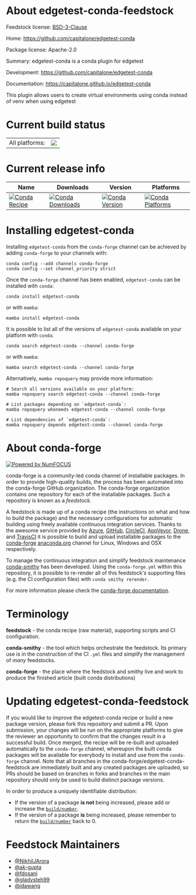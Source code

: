 About edgetest-conda-feedstock
==============================

Feedstock license: [BSD-3-Clause](https://github.com/conda-forge/edgetest-conda-feedstock/blob/main/LICENSE.txt)

Home: https://github.com/capitalone/edgetest-conda

Package license: Apache-2.0

Summary: edgetest-conda is a conda plugin for edgetest

Development: https://github.com/capitalone/edgetest-conda

Documentation: https://capitalone.github.io/edgetest-conda

This plugin allows users to create virtual environments using conda instead of venv when using edgetest


Current build status
====================


<table><tr><td>All platforms:</td>
    <td>
      <a href="https://dev.azure.com/conda-forge/feedstock-builds/_build/latest?definitionId=14793&branchName=main">
        <img src="https://dev.azure.com/conda-forge/feedstock-builds/_apis/build/status/edgetest-conda-feedstock?branchName=main">
      </a>
    </td>
  </tr>
</table>

Current release info
====================

| Name | Downloads | Version | Platforms |
| --- | --- | --- | --- |
| [![Conda Recipe](https://img.shields.io/badge/recipe-edgetest--conda-green.svg)](https://anaconda.org/conda-forge/edgetest-conda) | [![Conda Downloads](https://img.shields.io/conda/dn/conda-forge/edgetest-conda.svg)](https://anaconda.org/conda-forge/edgetest-conda) | [![Conda Version](https://img.shields.io/conda/vn/conda-forge/edgetest-conda.svg)](https://anaconda.org/conda-forge/edgetest-conda) | [![Conda Platforms](https://img.shields.io/conda/pn/conda-forge/edgetest-conda.svg)](https://anaconda.org/conda-forge/edgetest-conda) |

Installing edgetest-conda
=========================

Installing `edgetest-conda` from the `conda-forge` channel can be achieved by adding `conda-forge` to your channels with:

```
conda config --add channels conda-forge
conda config --set channel_priority strict
```

Once the `conda-forge` channel has been enabled, `edgetest-conda` can be installed with `conda`:

```
conda install edgetest-conda
```

or with `mamba`:

```
mamba install edgetest-conda
```

It is possible to list all of the versions of `edgetest-conda` available on your platform with `conda`:

```
conda search edgetest-conda --channel conda-forge
```

or with `mamba`:

```
mamba search edgetest-conda --channel conda-forge
```

Alternatively, `mamba repoquery` may provide more information:

```
# Search all versions available on your platform:
mamba repoquery search edgetest-conda --channel conda-forge

# List packages depending on `edgetest-conda`:
mamba repoquery whoneeds edgetest-conda --channel conda-forge

# List dependencies of `edgetest-conda`:
mamba repoquery depends edgetest-conda --channel conda-forge
```


About conda-forge
=================

[![Powered by
NumFOCUS](https://img.shields.io/badge/powered%20by-NumFOCUS-orange.svg?style=flat&colorA=E1523D&colorB=007D8A)](https://numfocus.org)

conda-forge is a community-led conda channel of installable packages.
In order to provide high-quality builds, the process has been automated into the
conda-forge GitHub organization. The conda-forge organization contains one repository
for each of the installable packages. Such a repository is known as a *feedstock*.

A feedstock is made up of a conda recipe (the instructions on what and how to build
the package) and the necessary configurations for automatic building using freely
available continuous integration services. Thanks to the awesome service provided by
[Azure](https://azure.microsoft.com/en-us/services/devops/), [GitHub](https://github.com/),
[CircleCI](https://circleci.com/), [AppVeyor](https://www.appveyor.com/),
[Drone](https://cloud.drone.io/welcome), and [TravisCI](https://travis-ci.com/)
it is possible to build and upload installable packages to the
[conda-forge](https://anaconda.org/conda-forge) [anaconda.org](https://anaconda.org/)
channel for Linux, Windows and OSX respectively.

To manage the continuous integration and simplify feedstock maintenance
[conda-smithy](https://github.com/conda-forge/conda-smithy) has been developed.
Using the ``conda-forge.yml`` within this repository, it is possible to re-render all of
this feedstock's supporting files (e.g. the CI configuration files) with ``conda smithy rerender``.

For more information please check the [conda-forge documentation](https://conda-forge.org/docs/).

Terminology
===========

**feedstock** - the conda recipe (raw material), supporting scripts and CI configuration.

**conda-smithy** - the tool which helps orchestrate the feedstock.
                   Its primary use is in the construction of the CI ``.yml`` files
                   and simplify the management of *many* feedstocks.

**conda-forge** - the place where the feedstock and smithy live and work to
                  produce the finished article (built conda distributions)


Updating edgetest-conda-feedstock
=================================

If you would like to improve the edgetest-conda recipe or build a new
package version, please fork this repository and submit a PR. Upon submission,
your changes will be run on the appropriate platforms to give the reviewer an
opportunity to confirm that the changes result in a successful build. Once
merged, the recipe will be re-built and uploaded automatically to the
`conda-forge` channel, whereupon the built conda packages will be available for
everybody to install and use from the `conda-forge` channel.
Note that all branches in the conda-forge/edgetest-conda-feedstock are
immediately built and any created packages are uploaded, so PRs should be based
on branches in forks and branches in the main repository should only be used to
build distinct package versions.

In order to produce a uniquely identifiable distribution:
 * If the version of a package **is not** being increased, please add or increase
   the [``build/number``](https://docs.conda.io/projects/conda-build/en/latest/resources/define-metadata.html#build-number-and-string).
 * If the version of a package **is** being increased, please remember to return
   the [``build/number``](https://docs.conda.io/projects/conda-build/en/latest/resources/define-metadata.html#build-number-and-string)
   back to 0.

Feedstock Maintainers
=====================

* [@NikhilJArora](https://github.com/NikhilJArora/)
* [@ak-gupta](https://github.com/ak-gupta/)
* [@fdosani](https://github.com/fdosani/)
* [@gladysteh99](https://github.com/gladysteh99/)
* [@jdawang](https://github.com/jdawang/)

